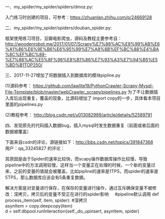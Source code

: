 一、my_spider/my_spider/spiders/dmoz.py: 

入门练习时创建的项目，可参考：https://zhuanlan.zhihu.com/p/24669128

 二、my_spider/my_spider/spiders/douban_spider.py: 

框架使用练习项目，豆瓣电影爬虫，源码及教程主要参考自：http://woodenrobot.me/2017/01/07/Scrapy%E7%88%AC%E8%99%AB%E6%A1%86%E6%9E%B6%E6%95%99%E7%A8%8B%EF%BC%88%E4%BA%8C%EF%BC%89-%E7%88%AC%E5%8F%96%E8%B1%86%E7%93%A3%E7%94%B5%E5%BD%B1TOP250/

 三、2017-11-27增加了将数据插入到数据库的模块pipline.py

(1)源码参考：
https://github.com/lawlite19/PythonCrawler-Scrapy-Mysql-File-Template/blob/master/webCrawler_scrapy/pipelines.py  为了不让数据插入库后出现重复，覆盖的现象，比源码增加了 import copy的一步，具体看本项目里面的pipelines.py

(2)教程参考：
http://blog.csdn.net/u013082989/article/details/52589791

 四、发现原先的代码插入数据bug，插入mysql时发生数据重复（前面或者后面的数据被覆盖）

下面来自csdn的评论，源链接如下：http://bbs.csdn.net/topics/391847368   用户：qq_33245827 的评论：

其原因是由于Spider的速率比较快，而scapy操作数据库操作比较慢，导致pipeline中的方法调用较慢，这样当一个变量正在处理的时候，一个新的变量过来，之前的变量的值就会被覆盖，比如pipline的速率是1TPS，而spider的速率是5TPS，那么数据库应该会有5条重复数据。

解决方案是对变量进行保存，在保存的变量进行操作，通过互斥确保变量不被修改：深拷贝，拷贝后的变量不受正在进行的spider影响
     
    #pipeline默认调用
    def process_item(self, item, spider):
        #深拷贝      
        asynItem = copy.deepcopy(item)      
        d = self.dbpool.runInteraction(self._do_upinsert, asynItem, spider)
